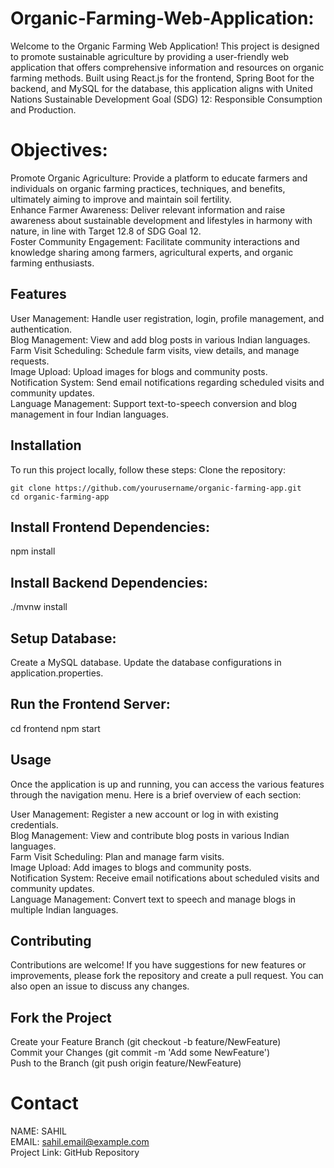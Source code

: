 # Organic-Farming-Web-Application:
Welcome to the Organic Farming Web Application! This project is designed to promote sustainable agriculture by providing a user-friendly web application that offers comprehensive information and resources on organic farming methods. Built using React.js for the frontend, Spring Boot for the backend, and MySQL for the database, this application aligns with United Nations Sustainable Development Goal (SDG) 12: Responsible Consumption and Production.

# Objectives:
Promote Organic Agriculture: Provide a platform to educate farmers and individuals on organic farming practices, techniques, and benefits, ultimately aiming to improve and maintain soil fertility.<br />
Enhance Farmer Awareness: Deliver relevant information and raise awareness about sustainable development and lifestyles in harmony with nature, in line with Target 12.8 of SDG Goal 12.<br />
Foster Community Engagement: Facilitate community interactions and knowledge sharing among farmers, agricultural experts, and organic farming enthusiasts.<br />

## Features
User Management: Handle user registration, login, profile management, and authentication.<br />
Blog Management: View and add blog posts in various Indian languages.<br />
Farm Visit Scheduling: Schedule farm visits, view details, and manage requests.<br />
Image Upload: Upload images for blogs and community posts.<br />
Notification System: Send email notifications regarding scheduled visits and community updates.<br />
Language Management: Support text-to-speech conversion and blog management in four Indian languages.<br />

## Installation
To run this project locally, follow these steps:
  Clone the repository:
  
    git clone https://github.com/yourusername/organic-farming-app.git
    cd organic-farming-app
## Install Frontend Dependencies:

  npm install
## Install Backend Dependencies:

  ./mvnw install
## Setup Database:

Create a MySQL database.
Update the database configurations in application.properties.

## Run the Frontend Server:

  cd frontend
  npm start
  
## Usage
Once the application is up and running, you can access the various features through the navigation menu. Here is a brief overview of each section:

User Management: Register a new account or log in with existing credentials.<br />
Blog Management: View and contribute blog posts in various Indian languages.<br />
Farm Visit Scheduling: Plan and manage farm visits.<br />
Image Upload: Add images to blogs and community posts.<br />
Notification System: Receive email notifications about scheduled visits and community updates.<br />
Language Management: Convert text to speech and manage blogs in multiple Indian languages.<br />

## Contributing
Contributions are welcome! If you have suggestions for new features or improvements, please fork the repository and create a pull request. You can also open an issue to discuss any changes.

## Fork the Project<br />
Create your Feature Branch (git checkout -b feature/NewFeature)<br />
Commit your Changes (git commit -m 'Add some NewFeature')<br />
Push to the Branch (git push origin feature/NewFeature)<br />

# Contact
NAME: SAHIL <br />
EMAIL: sahil.email@example.com<br />
Project Link: GitHub Repository
